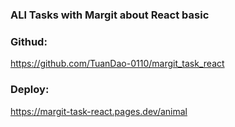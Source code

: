 ### ALl Tasks with Margit about React basic

### Githud:

https://github.com/TuanDao-0110/margit_task_react


### Deploy: 
https://margit-task-react.pages.dev/animal

